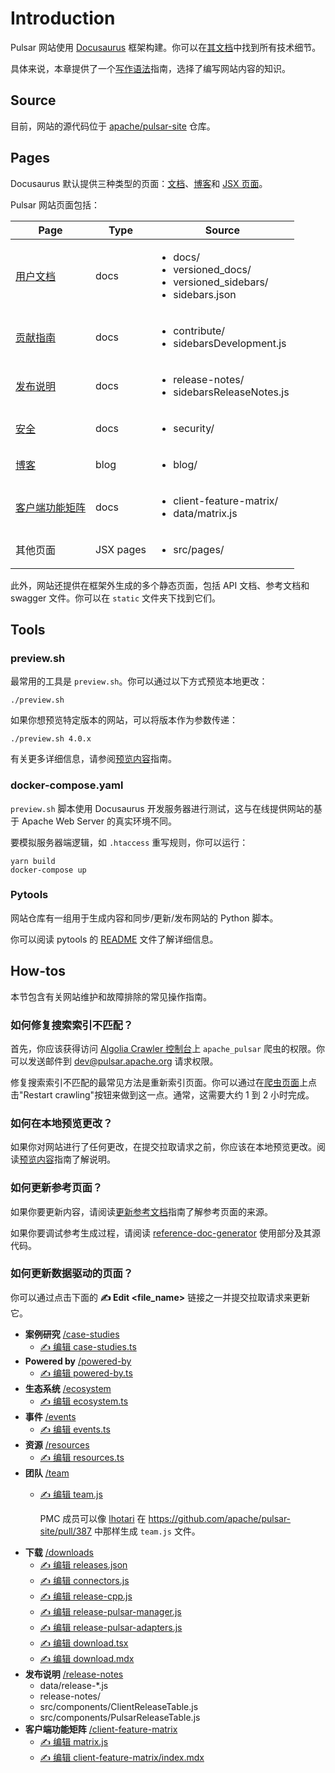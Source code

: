 # Introduction

Pulsar 网站使用 [Docusaurus](http://docusaurus.io/) 框架构建。你可以在[其文档](https://docusaurus.io/docs)中找到所有技术细节。

具体来说，本章提供了一个[写作语法](document-syntax.md)指南，选择了编写网站内容的知识。

## Source

目前，网站的源代码位于 [apache/pulsar-site](http://github.com/apache/pulsar-site) 仓库。

## Pages

Docusaurus 默认提供三种类型的页面：[文档](https://docusaurus.io/docs/docs-introduction)、[博客](https://docusaurus.io/docs/blog)和 [JSX 页面](https://docusaurus.io/docs/creating-pages)。

Pulsar 网站页面包括：

| Page                                                       | Type      | Source                                                                                            |
|------------------------------------------------------------|-----------|---------------------------------------------------------------------------------------------------|
| [用户文档](pathname:///docs)                              | docs      | <ul><li>docs/</li><li>versioned_docs/</li><li>versioned_sidebars/</li><li>sidebars.json</li></ul> |
| [贡献指南](about.md)                            | docs      | <ul><li>contribute/</li><li>sidebarsDevelopment.js</li></ul>                                      |
| [发布说明](pathname:///release-notes)                 | docs      | <ul><li>release-notes/</li><li>sidebarsReleaseNotes.js</li></ul>                                  |
| [安全](pathname:///security)                           | docs      | <ul><li>security/</li></ul>                                                                       |
| [博客](pathname:///blog)                                  | blog      | <ul><li>blog/</li></ul>                                                                           |
| [客户端功能矩阵](pathname:///client-feature-matrix) | docs      | <ul><li>client-feature-matrix/</li><li>data/matrix.js</li></ul>                                   |
| 其他页面                                                | JSX pages | <ul><li>src/pages/</li></ul>                                                                      |

此外，网站还提供在框架外生成的多个静态页面，包括 API 文档、参考文档和 swagger 文件。你可以在 `static` 文件夹下找到它们。

## Tools

### preview.sh

最常用的工具是 `preview.sh`。你可以通过以下方式预览本地更改：

```shell
./preview.sh
```

如果你想预览特定版本的网站，可以将版本作为参数传递：

```shell
./preview.sh 4.0.x
```

有关更多详细信息，请参阅[预览内容](document-preview.md)指南。

### docker-compose.yaml

`preview.sh` 脚本使用 Docusaurus 开发服务器进行测试，这与在线提供网站的基于 Apache Web Server 的真实环境不同。

要模拟服务器端逻辑，如 `.htaccess` 重写规则，你可以运行：

```shell
yarn build
docker-compose up
```

### Pytools

网站仓库有一组用于生成内容和同步/更新/发布网站的 Python 脚本。

你可以阅读 pytools 的 [README](https://github.com/apache/pulsar-site/tree/main/tools/pytools/README.md) 文件了解详细信息。

## How-tos

本节包含有关网站维护和故障排除的常见操作指南。

### 如何修复搜索索引不匹配？

首先，你应该获得访问 [Algolia Crawler 控制台](https://crawler.algolia.com/)上 `apache_pulsar` 爬虫的权限。你可以发送邮件到 dev@pulsar.apache.org 请求权限。

修复搜索索引不匹配的最常见方法是重新索引页面。你可以通过在[爬虫页面](https://crawler.algolia.com/admin/crawlers/7a3458ba-2373-47d5-9520-90cc9cc10736/overview)上点击"Restart crawling"按钮来做到这一点。通常，这需要大约 1 到 2 小时完成。

### 如何在本地预览更改？

如果你对网站进行了任何更改，在提交拉取请求之前，你应该在本地预览更改。阅读[预览内容](document-preview.md)指南了解说明。

### 如何更新参考页面？

如果你要更新内容，请阅读[更新参考文档](document-contribution.md#update-reference-docs)指南了解参考页面的来源。

如果你要调试参考生成过程，请阅读 [reference-doc-generator](https://github.com/apache/pulsar-site/tree/main/tools/pytools#reference-doc-generator) 使用部分及其源代码。

### 如何更新数据驱动的页面？

你可以通过点击下面的 **✍️ Edit &lt;file_name&gt;** 链接之一并提交拉取请求来更新它。

* **案例研究** [/case-studies](pathname:///case-studies)
  * [✍️ 编辑 case-studies.ts](https://github.com/apache/pulsar-site/edit/main/data/case-studies.ts)
* **Powered by** [/powered-by](pathname:///powered-by)
  * [✍️ 编辑 powered-by.ts](https://github.com/apache/pulsar-site/edit/main/data/powered-by.ts)
* **生态系统** [/ecosystem](pathname:///ecosystem)
  * [✍️ 编辑 ecosystem.ts](https://github.com/apache/pulsar-site/edit/main/data/ecosystem.ts)
* **事件** [/events](pathname:///events)
  * [✍️ 编辑 events.ts](https://github.com/apache/pulsar-site/edit/main/data/events.ts)
* **资源** [/resources](pathname:///resources)
  * [✍️ 编辑 resources.ts](https://github.com/apache/pulsar-site/edit/main/data/resources.ts)
* **团队** [/team](pathname:///team)
  * [✍️ 编辑 team.js](https://github.com/apache/pulsar-site/edit/main/data/team.js)

    PMC 成员可以像 [lhotari](https://github.com/lhotari) 在 https://github.com/apache/pulsar-site/pull/387 中那样生成 `team.js` 文件。
* **下载** [/downloads](pathname:///download)
  * [✍️ 编辑 releases.json](https://github.com/apache/pulsar-site/edit/main/releases.json)
  * [✍️ 编辑 connectors.js](https://github.com/apache/pulsar-site/edit/main/data/connectors.js)
  * [✍️ 编辑 release-cpp.js](https://github.com/apache/pulsar-site/edit/main/data/release-cpp.js)
  * [✍️ 编辑 release-pulsar-manager.js](https://github.com/apache/pulsar-site/edit/main/data/release-pulsar-manager.js)
  * [✍️ 编辑 release-pulsar-adapters.js](https://github.com/apache/pulsar-site/edit/main/data/release-pulsar-adapters.js)
  * [✍️ 编辑 download.tsx](https://github.com/apache/pulsar-site/edit/main/src/components/download.tsx)
  * [✍️ 编辑 download.mdx](https://github.com/apache/pulsar-site/edit/main/src/pages/download.mdx)
* **发布说明** [/release-notes](pathname:///release-notes)
  * data/release-*.js
  * release-notes/
  * src/components/ClientReleaseTable.js
  * src/components/PulsarReleaseTable.js
* **客户端功能矩阵** [/client-feature-matrix](pathname:///client-feature-matrix)
  * [✍️ 编辑 matrix.js](https://github.com/apache/pulsar-site/edit/main/data/matrix.js)
  * [✍️ 编辑 client-feature-matrix/index.mdx](https://github.com/apache/pulsar-site/edit/main/client-feature-matrix/index.mdx)